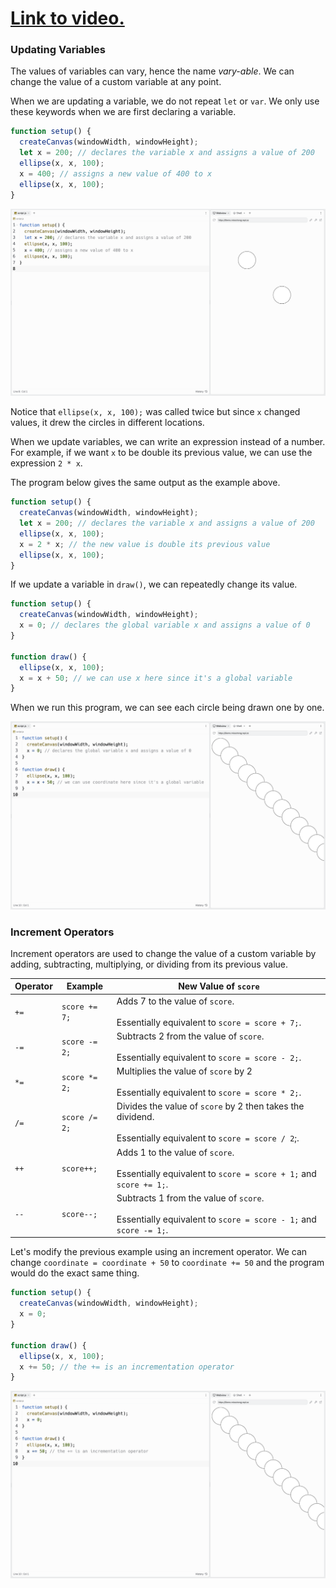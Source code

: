 # [Link to video.](https://www.youtube.com/watch?v=dvQBe2iAo3o&list=PLVD25niNi0BnKbPM0lUEfNYcWixQZ98cY)

### Updating Variables

The values of variables can vary, hence the name *vary-able*. We can change the value of a custom variable at any point.

When we are updating a variable, we do not repeat `let` or `var`. We only use these keywords when we are first declaring a variable.

```javascript
function setup() {
  createCanvas(windowWidth, windowHeight);
  let x = 200; // declares the variable x and assigns a value of 200
  ellipse(x, x, 100); 
  x = 400; // assigns a new value of 400 to x
  ellipse(x, x, 100); 
}
```

![](../../Images/Coordinate200.png)

Notice that `ellipse(x, x, 100);` was called twice but since `x` changed values, it drew the circles in different locations.

When we update variables, we can write an expression instead of a number. For example, if we want `x` to be double its previous value, we can use the expression `2 * x`.

The program below gives the same output as the example above.

```javascript
function setup() {
  createCanvas(windowWidth, windowHeight);
  let x = 200; // declares the variable x and assigns a value of 200
  ellipse(x, x, 100); 
  x = 2 * x; // the new value is double its previous value
  ellipse(x, x, 100); 
}
```

If we update a variable in `draw()`, we can repeatedly change its value.

```javascript
function setup() {
  createCanvas(windowWidth, windowHeight);
  x = 0; // declares the global variable x and assigns a value of 0
}

function draw() {
  ellipse(x, x, 100); 
  x = x + 50; // we can use x here since it's a global variable
}
```
When we run this program, we can see each circle being drawn one by one.

![](../../Images/Coordinate0.png)


### Increment Operators

Increment operators are used to change the value of a custom variable by adding, subtracting, multiplying, or dividing from its previous value.

| Operator | Example | New Value of `score`|
| -- | -- | -- |
| `+=` | `score += 7;` | Adds 7 to the value of `score`.<br><br/>Essentially equivalent to `score = score + 7;`. |
| `-=` | `score -= 2;` | Subtracts 2 from the value of `score`.<br><br/>Essentially equivalent to `score = score - 2;`. |
| `*=` | `score *= 2;` | Multiplies the value of `score` by 2<br><br/> Essentially equivalent to `score = score * 2;`. |
| `/=` | `score /= 2;` | Divides the value of `score` by 2 then takes the dividend.<br><br/>Essentially equivalent to `score = score / 2`;. |
| `++` | `score++;` | Adds 1 to the value of `score`.<br><br/>Essentially equivalent to `score = score + 1;` and `score += 1;`. |
| `--` | `score--;` | Subtracts 1 from the value of `score`.<br><br/>Essentially equivalent to `score = score - 1;` and `score -= 1;`. |

Let's modify the previous example using an increment operator. We can change `coordinate = coordinate + 50` to `coordinate += 50` and the program would do the exact same thing. 

```js
function setup() {
  createCanvas(windowWidth, windowHeight);
  x = 0; 
}

function draw() {
  ellipse(x, x, 100); 
  x += 50; // the += is an incrementation operator
}
```

![](../../Images/Coordinate00.png)
